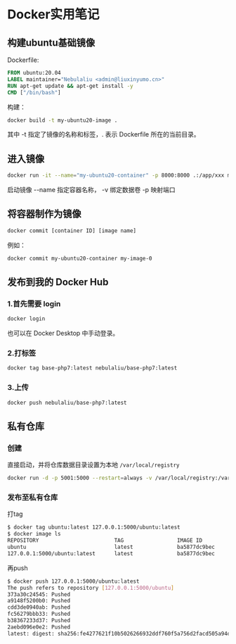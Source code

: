 # Docker实用笔记

## 构建ubuntu基础镜像

Dockerfile:
```dockerfile
FROM ubuntu:20.04
LABEL maintainer="Nebulaliu <admin@liuxinyumo.cn>"
RUN apt-get update && apt-get install -y 
CMD ["/bin/bash"]
```

构建：
```sh
docker build -t my-ubuntu20-image .
```
其中 -t 指定了镜像的名称和标签，. 表示 Dockerfile 所在的当前目录。

## 进入镜像

```sh
docker run -it --name="my-ubuntu20-container" -p 8000:8000 .:/app/xxx my-ubuntu20-image
```
启动镜像 --name 指定容器名称， -v 绑定数据卷 -p 映射端口

## 将容器制作为镜像

```sh
docker commit [container ID] [image name]
```

例如：

```sh
docker commit my-ubuntu20-container my-image-0
```

## 发布到我的 Docker Hub

### 1.首先需要 login

```sh
docker login
```

也可以在 Docker Desktop 中手动登录。

### 2.打标签

```sh
docker tag base-php7:latest nebulaliu/base-php7:latest
```

### 3.上传

```sh
docker push nebulaliu/base-php7:latest 
```

## 私有仓库

### 创建
直接启动，并将仓库数据目录设置为本地 `/var/local/registry`

```sh
docker run -d -p 5001:5000 --restart=always -v /var/local/registry:/var/lib/registry  --name registry registry
```

### 发布至私有仓库

打tag
```sh
$ docker tag ubuntu:latest 127.0.0.1:5000/ubuntu:latest
$ docker image ls
REPOSITORY                        TAG                 IMAGE ID            CREATED             VIRTUAL SIZE
ubuntu                            latest              ba5877dc9bec        6 weeks ago         192.7 MB
127.0.0.1:5000/ubuntu:latest      latest              ba5877dc9bec        6 weeks ago         192.7 MB
```

再push

```sh
$ docker push 127.0.0.1:5000/ubuntu:latest
The push refers to repository [127.0.0.1:5000/ubuntu]
373a30c24545: Pushed
a9148f5200b0: Pushed
cdd3de0940ab: Pushed
fc56279bbb33: Pushed
b38367233d37: Pushed
2aebd096e0e2: Pushed
latest: digest: sha256:fe4277621f10b5026266932ddf760f5a756d2facd505a94d2da12f4f52f71f5a size: 1568
```
